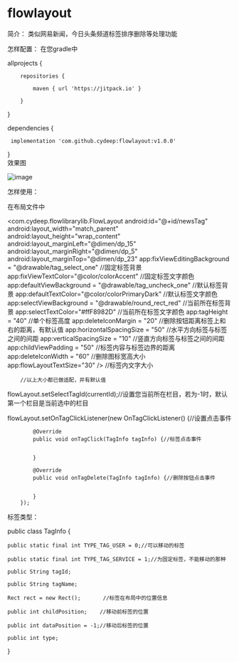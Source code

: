 # flowlayout
简介：
类似网易新闻，今日头条频道标签排序删除等处理功能  

怎样配置：
在您gradle中

allprojects {

        repositories {
        
            maven { url 'https://jitpack.io' }
        
        }
    
}
    
dependencies {

     implementation 'com.github.cydeep:flowlayout:v1.0.0'   
     
}  
效果图

![image](https://github.com/cydeep/flowlayout/blob/master/app/src/main/res/drawable/impression.gif)


怎样使用：

在布局文件中

<com.cydeep.flowlibrarylib.FlowLayout
        android:id="@+id/newsTag"
        android:layout_width="match_parent"
        android:layout_height="wrap_content"
        android:layout_marginLeft="@dimen/dp_15"
        android:layout_marginRight="@dimen/dp_5"
        android:layout_marginTop="@dimen/dp_23"
        app:fixViewEditingBackground = "@drawable/tag_select_one"    //固定标签背景
        app:fixViewTextColor="@color/colorAccent"                    //固定标签文字颜色
        app:defaultViewBackground = "@drawable/tag_uncheck_one"      //默认标签背景
        app:defaultTextColor="@color/colorPrimaryDark"               //默认标签文字颜色
        app:selectViewBackground = "@drawable/round_rect_red"        //当前所在标签背景
        app:selectTextColor="#ffF8982D"                              //当前所在标签文字颜色
        app:tagHeight = "40"                                         //单个标签高度
        app:deleteIconMargin = "20"                                  //删除按钮距离标签上和右的距离，有默认值
        app:horizontalSpacingSize = "50"                             //水平方向标签与标签之间的间距
        app:verticalSpacingSize = "10"                               //竖直方向标签与标签之间的间距
        app:childViewPadding = "50"                                  //标签内容与标签边界的距离
        app:deleteIconWidth = "60"                                   //删除图标宽高大小
        app:flowLayoutTextSize="30" />                               //标签内文字大小
        
        //以上大小都已做适配，并有默认值

flowLayout.setSelectTagId(currentId);//设置您当前所在栏目，若为-1时，默认第一个栏目是当前选中的栏目

flowLayout.setOnTagClickListener(new OnTagClickListener() {//设置点击事件

            @Override
            public void onTagClick(TagInfo tagInfo) {//标签点击事件   
            

            }

            @Override
            public void onTagDelete(TagInfo tagInfo) {//删除按钮点击事件
            

            }
        });
        
 标签类型：
 
 public class TagInfo {
 
    public static final int TYPE_TAG_USER = 0;//可以移动的标签
    
    public static final int TYPE_TAG_SERVICE = 1;//为固定标签，不能移动的那种
    
    public String tagId;
    
    public String tagName;
    
    Rect rect = new Rect();       //标签在布局中的位置信息
    
    public int childPosition;    //移动前标签的位置
    
    public int dataPosition = -1;//移动后标签的位置
    
    public int type;
}
